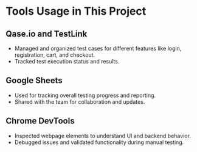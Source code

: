 # Tools Usage in This Project

## Qase.io and TestLink
- Managed and organized test cases for different features like login, registration, cart, and checkout.
- Tracked test execution status and results.

## Google Sheets
- Used for tracking overall testing progress and reporting.
- Shared with the team for collaboration and updates.

## Chrome DevTools
- Inspected webpage elements to understand UI and backend behavior.
- Debugged issues and validated functionality during manual testing.
